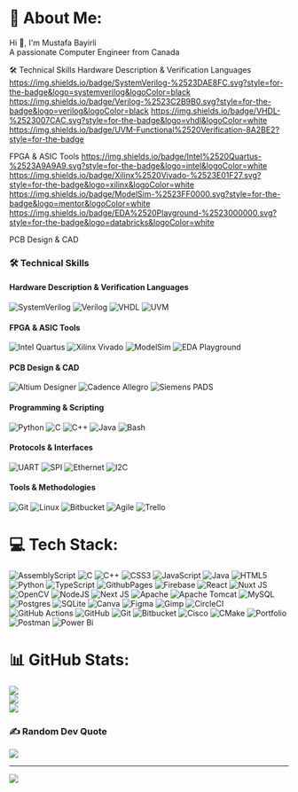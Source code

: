 # 💫 About Me:
Hi 👋, I'm Mustafa Bayirli<br>A passionate Computer Engineer from Canada

🛠️ Technical Skills
Hardware Description & Verification Languages
https://img.shields.io/badge/SystemVerilog-%2523DAE8FC.svg?style=for-the-badge&logo=systemverilog&logoColor=black
https://img.shields.io/badge/Verilog-%2523C2B9B0.svg?style=for-the-badge&logo=verilog&logoColor=black
https://img.shields.io/badge/VHDL-%2523007CAC.svg?style=for-the-badge&logo=vhdl&logoColor=white
https://img.shields.io/badge/UVM-Functional%2520Verification-8A2BE2?style=for-the-badge

FPGA & ASIC Tools
https://img.shields.io/badge/Intel%2520Quartus-%2523A9A9A9.svg?style=for-the-badge&logo=intel&logoColor=white
https://img.shields.io/badge/Xilinx%2520Vivado-%2523E01F27.svg?style=for-the-badge&logo=xilinx&logoColor=white
https://img.shields.io/badge/ModelSim-%2523FF0000.svg?style=for-the-badge&logo=mentor&logoColor=white
https://img.shields.io/badge/EDA%2520Playground-%2523000000.svg?style=for-the-badge&logo=databricks&logoColor=white

PCB Design & CAD




### 🛠️ Technical Skills

#### **Hardware Description & Verification Languages**
![SystemVerilog](https://img.shields.io/badge/SystemVerilog-%23DAE8FC.svg?style=for-the-badge&logo=systemverilog&logoColor=black)
![Verilog](https://img.shields.io/badge/Verilog-%23C2B9B0.svg?style=for-the-badge&logo=verilog&logoColor=black)
![VHDL](https://img.shields.io/badge/VHDL-%23007CAC.svg?style=for-the-badge&logo=vhdl&logoColor=white)
![UVM](https://img.shields.io/badge/UVM-Functional%20Verification-8A2BE2?style=for-the-badge)

#### **FPGA & ASIC Tools**
![Intel Quartus](https://img.shields.io/badge/Intel%20Quartus-%23A9A9A9.svg?style=for-the-badge&logo=intel&logoColor=white)
![Xilinx Vivado](https://img.shields.io/badge/Xilinx%20Vivado-%23E01F27.svg?style=for-the-badge&logo=xilinx&logoColor=white)
![ModelSim](https://img.shields.io/badge/ModelSim-%23FF0000.svg?style=for-the-badge&logo=mentor&logoColor=white)
![EDA Playground](https://img.shields.io/badge/EDA%20Playground-%23000000.svg?style=for-the-badge&logo=databricks&logoColor=white)

#### **PCB Design & CAD**
![Altium Designer](https://img.shields.io/badge/Altium%20Designer-%23A5915F.svg?style=for-the-badge&logo=altiumdesigner&logoColor=white)
![Cadence Allegro](https://img.shields.io/badge/Cadence%20Allegro-%23000000.svg?style=for-the-badge&logo=cadence&logoColor=white)
![Siemens PADS](https://img.shields.io/badge/Siemens%20PADS-%230099FF.svg?style=for-the-badge&logo=siemens&logoColor=white)

#### **Programming & Scripting**
![Python](https://img.shields.io/badge/Python-3776AB?style=for-the-badge&logo=python&logoColor=white)
![C](https://img.shields.io/badge/C-00599C?style=for-the-badge&logo=c&logoColor=white)
![C++](https://img.shields.io/badge/C++-00599C?style=for-the-badge&logo=c%2B%2B&logoColor=white)
![Java](https://img.shields.io/badge/Java-ED8B00?style=for-the-badge&logo=openjdk&logoColor=white)
![Bash](https://img.shields.io/badge/Bash-4EAA25?style=for-the-badge&logo=gnu-bash&logoColor=white)

#### **Protocols & Interfaces**
![UART](https://img.shields.io/badge/UART-Asynchronous%20Serial-8A2BE2?style=for-the-badge)
![SPI](https://img.shields.io/badge/SPI-Serial%20Peripheral%20Interface-8A2BE2?style=for-the-badge)
![Ethernet](https://img.shields.io/badge/Ethernet-L2/L3%20Networking-8A2BE2?style=for-the-badge)
![I2C](https://img.shields.io/badge/I²C-Inter--Integrated%20Circuit-8A2BE2?style=for-the-badge)

#### **Tools & Methodologies**
![Git](https://img.shields.io/badge/Git-F05032?style=for-the-badge&logo=git&logoColor=white)
![Linux](https://img.shields.io/badge/Linux-FCC624?style=for-the-badge&logo=linux&logoColor=black)
![Bitbucket](https://img.shields.io/badge/Bitbucket-0052CC?style=for-the-badge&logo=bitbucket&logoColor=white)
![Agile](https://img.shields.io/badge/Agile-%23FF6B6B.svg?style=for-the-badge&logo=agile&logoColor=white)
![Trello](https://img.shields.io/badge/Trello-%23026AA7.svg?style=for-the-badge&logo=Trello&logoColor=white)


# 💻 Tech Stack:
![AssemblyScript](https://img.shields.io/badge/assembly%20script-%23000000.svg?style=for-the-badge&logo=assemblyscript&logoColor=white) ![C](https://img.shields.io/badge/c-%2300599C.svg?style=for-the-badge&logo=c&logoColor=white) ![C++](https://img.shields.io/badge/c++-%2300599C.svg?style=for-the-badge&logo=c%2B%2B&logoColor=white) ![CSS3](https://img.shields.io/badge/css3-%231572B6.svg?style=for-the-badge&logo=css3&logoColor=white) ![JavaScript](https://img.shields.io/badge/javascript-%23323330.svg?style=for-the-badge&logo=javascript&logoColor=%23F7DF1E) ![Java](https://img.shields.io/badge/java-%23ED8B00.svg?style=for-the-badge&logo=openjdk&logoColor=white) ![HTML5](https://img.shields.io/badge/html5-%23E34F26.svg?style=for-the-badge&logo=html5&logoColor=white) ![Python](https://img.shields.io/badge/python-3670A0?style=for-the-badge&logo=python&logoColor=ffdd54) ![TypeScript](https://img.shields.io/badge/typescript-%23007ACC.svg?style=for-the-badge&logo=typescript&logoColor=white) ![GithubPages](https://img.shields.io/badge/github%20pages-121013?style=for-the-badge&logo=github&logoColor=white) ![Firebase](https://img.shields.io/badge/firebase-%23039BE5.svg?style=for-the-badge&logo=firebase) ![React](https://img.shields.io/badge/react-%2320232a.svg?style=for-the-badge&logo=react&logoColor=%2361DAFB) ![Nuxt JS](https://img.shields.io/badge/Nuxt-002E3B?style=for-the-badge&logo=nuxt.js&logoColor=#00DC82) ![OpenCV](https://img.shields.io/badge/opencv-%23white.svg?style=for-the-badge&logo=opencv&logoColor=white) ![NodeJS](https://img.shields.io/badge/node.js-6DA55F?style=for-the-badge&logo=node.js&logoColor=white) ![Next JS](https://img.shields.io/badge/Next-black?style=for-the-badge&logo=next.js&logoColor=white) ![Apache](https://img.shields.io/badge/apache-%23D42029.svg?style=for-the-badge&logo=apache&logoColor=white) ![Apache Tomcat](https://img.shields.io/badge/apache%20tomcat-%23F8DC75.svg?style=for-the-badge&logo=apache-tomcat&logoColor=black) ![MySQL](https://img.shields.io/badge/mysql-4479A1.svg?style=for-the-badge&logo=mysql&logoColor=white) ![Postgres](https://img.shields.io/badge/postgres-%23316192.svg?style=for-the-badge&logo=postgresql&logoColor=white) ![SQLite](https://img.shields.io/badge/sqlite-%2307405e.svg?style=for-the-badge&logo=sqlite&logoColor=white) ![Canva](https://img.shields.io/badge/Canva-%2300C4CC.svg?style=for-the-badge&logo=Canva&logoColor=white) ![Figma](https://img.shields.io/badge/figma-%23F24E1E.svg?style=for-the-badge&logo=figma&logoColor=white) ![Gimp](https://img.shields.io/badge/Gimp-657D8B?style=for-the-badge&logo=gimp&logoColor=FFFFFF) ![CircleCI](https://img.shields.io/badge/circleci-%23161616.svg?style=for-the-badge&logo=circleci&logoColor=white) ![GitHub Actions](https://img.shields.io/badge/github%20actions-%232671E5.svg?style=for-the-badge&logo=githubactions&logoColor=white) ![GitHub](https://img.shields.io/badge/github-%23121011.svg?style=for-the-badge&logo=github&logoColor=white) ![Git](https://img.shields.io/badge/git-%23F05033.svg?style=for-the-badge&logo=git&logoColor=white) ![Bitbucket](https://img.shields.io/badge/bitbucket-%230047B3.svg?style=for-the-badge&logo=bitbucket&logoColor=white) ![Cisco](https://img.shields.io/badge/cisco-%23049fd9.svg?style=for-the-badge&logo=cisco&logoColor=black) ![CMake](https://img.shields.io/badge/CMake-%23008FBA.svg?style=for-the-badge&logo=cmake&logoColor=white) ![Portfolio](https://img.shields.io/badge/Portfolio-%23000000.svg?style=for-the-badge&logo=firefox&logoColor=#FF7139) ![Postman](https://img.shields.io/badge/Postman-FF6C37?style=for-the-badge&logo=postman&logoColor=white) ![Power Bi](https://img.shields.io/badge/power_bi-F2C811?style=for-the-badge&logo=powerbi&logoColor=black) 
# 📊 GitHub Stats:
![](https://github-readme-stats.vercel.app/api?username=Mustafa-Bayirli&theme=dark&hide_border=false&include_all_commits=true&count_private=true)<br/>
![](https://github-readme-streak-stats.herokuapp.com/?user=Mustafa-Bayirli&theme=dark&hide_border=false)<br/>
![](https://github-readme-stats.vercel.app/api/top-langs/?username=Mustafa-Bayirli&theme=dark&hide_border=false&include_all_commits=true&count_private=true&layout=compact)

### ✍️ Random Dev Quote
![](https://quotes-github-readme.vercel.app/api?type=horizontal&theme=radical)

---
[![](https://visitcount.itsvg.in/api?id=MustafaBayirli&icon=0&color=0)](https://visitcount.itsvg.in)

<!-- Proudly created with GPRM ( https://gprm.itsvg.in ) -->
